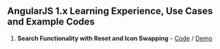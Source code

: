 ## AngularJS 1.x Learning Experience, Use Cases and Example Codes

1. **Search Functionality with Reset and Icon Swapping** - [Code](https://github.com/kutec/angularjs-snippets/blob/master/searchbox-with-reset-icon/index.md) / [Demo](http://kutec.github.io/angularjs-snippets/searchbox-with-reset-icon/)
